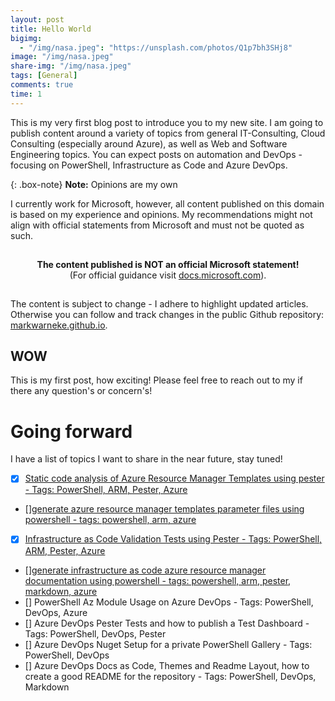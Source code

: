 ```yaml
---
layout: post
title: Hello World
bigimg:
  - "/img/nasa.jpeg": "https://unsplash.com/photos/Q1p7bh3SHj8"
image: "/img/nasa.jpeg"
share-img: "/img/nasa.jpeg"
tags: [General]
comments: true
time: 1
---
```


This is my very first blog post to introduce you to my new site.
I am going to publish content around a variety of topics from general IT-Consulting, Cloud Consulting (especially around Azure), as well as Web and Software Engineering topics. You can expect posts on automation and DevOps - focusing on PowerShell, Infrastructure as Code and Azure DevOps.

{: .box-note}
**Note:** Opinions are my own

I currently work for Microsoft, however, all content published on this domain is based on my experience and opinions. My recommendations might not align with official statements from Microsoft and must not be quoted as such.

<p style="text-align: center; padding: 15px;">
<strong>
The content published is NOT an official Microsoft statement!</strong> <br/> (For official guidance visit <a href="https://docs.microsoft.com">docs.microsoft.com</a>).
</p>

The content is subject to change - I adhere to highlight updated articles. Otherwise you can follow and track changes in the public Github repository: [markwarneke.github.io](https://github.com/MarkWarneke/markwarneke.github.io/commits/master).

## WOW

This is my first post, how exciting! Please feel free to reach out to my if there any question's or concern's!

# Going forward

I have a list of topics I want to share in the near future, stay tuned!

- [x] [Static code analysis of Azure Resource Manager Templates using pester - Tags: PowerShell, ARM, Pester, Azure](/2019-08-21-static-code-analysis-for-infrastructure-as-code)
- [][generate azure resource manager templates parameter files using powershell - tags: powershell, arm, azure](/2000-01-01-Generate-Azure-Resource-Manager-Template-File)
- [x] [Infrastructure as Code Validation Tests using Pester - Tags: PowerShell, ARM, Pester, Azure](/2019-08-15-acceptance-test-infrastructure-as-code)
- [][generate infrastructure as code azure resource manager documentation using powershell - tags: powershell, arm, pester, markdown, azure](/2000-01-01-Gererate-Infrastructure-As-Code-Documentation)
- [] PowerShell Az Module Usage on Azure DevOps - Tags: PowerShell, DevOps, Azure
- [] Azure DevOps Pester Tests and how to publish a Test Dashboard - Tags: PowerShell, DevOps, Pester
- [] Azure DevOps Nuget Setup for a private PowerShell Gallery - Tags: PowerShell, DevOps
- [] Azure DevOps Docs as Code, Themes and Readme Layout, how to create a good README for the repository - Tags: PowerShell, DevOps, Markdown
